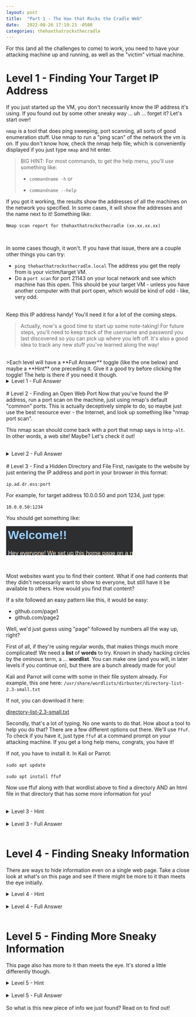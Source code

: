```yaml
---
layout: post
title:  "Part 1 - The Hax that Rocks the Cradle Web"
date:   2022-08-26 17:19:23 -0500
categories: thehaxthatrocksthecradle
---
```


For this (and all the challenges to come) to work, you need to have your attacking machine up and running, as well as the "victim" virtual machine.

# Level 1 - Finding Your Target IP Address
If you just started up the VM, you don't necessarily know the IP address it's using. 
If you found out by some other sneaky way ... uh ... forget it? Let's start over!

`nmap` is a tool that does ping sweeping, port scanning, all sorts of good enumeration stuff.
Use nmap to run a "ping scan" of the network the vm is on. If you don't know how, check the nmap help file, which is conveniently displayed if you just type `nmap` and hit enter. 

>BIG HINT: For most commands, to get the help menu, you'll use something like:
>
>- `commandname -h` or
>
>- `commandname --help`

If you got it working, the results show the addresses of all the machines on the network you specified. In some cases, it will show the addresses and the name next to it! Something like:

`Nmap scan report for thehaxthatrocksthecradle (xx.xx.xx.xx)`

<br>

In some cases though, it won't. If you have that issue, there are a couple other things you can try:
- `ping thehaxthatrocksthecradle.local`
	The address you get the reply from is your victim/target VM.
- Do a `port scan` for port 21143 on your local network and see which machine has this open. This should be your target VM - unless you have another computer with that port open, which would be kind of odd - like, very odd.

<br>
Keep this IP address handy! You'll need it for a lot of the coming steps.

>Actually, now's a good time to start up some note-taking! For future steps, you'll need to keep track of the username and password you last discovered so you can pick up where you left off. It's also a good idea to track any new stuff you've learned along the way!

<br>
>Each level will have a **Full Answer** toggle (like the one below) and maybe a **Hint** one preceding it. Give it a good try before clicking the toggle! The help is there if you need it though.

<details>
<summary>Level 1 - Full Answer</summary>
<br>
<span style="color:MediumSeaGreen">
If your IP address scheme for your network is 192.168.0.xxx, your nmap ping scan would be: <br>
<code>nmap -sn 192.168.0.-</code> 
<br>(the dash tells nmap "Fill this in with all possible values")
<br>
</span>

</details>

<br>
# Level 2 - Finding an Open Web Port
Now that you've found the IP address, run a port scan on the machine, just using nmap's default "common" ports. This is actually deceptively simple to do, so maybe just use the best resource ever - the Internet, and look up something like "nmap port scan".

This nmap scan should come back with a port that nmap says is `http-alt`. In other words, a web site! Maybe? Let's check it out!


<br>
<details>
<summary>Level 2 - Full Answer</summary>
<br>
<span style="color:MediumSeaGreen">
<code>nmap your.target.ip.address</code> <br>
For example, if your target IP is 10.0.0.50, your command would be:<br>
<code>nmap 10.0.0.50</code> 
<br>
You should see something a lot like:<br>
<image src="/images/initial_nmap.png"></image>
<br>
</span>

</details>
<br>
# Level 3 - Find a Hidden Directory and File
First, navigate to the website by just entering the IP address and port in your browser in this format:

`ip.ad.dr.ess:port`

For example, for target address 10.0.0.50 and port 1234, just type:

`10.0.0.50:1234`

You should get something like:


![screen](/images/site_initial_page.png)

<br>


Most websites want you to find their content. What if one had contents that they didn't necessarily want to show to everyone, but still have it be available to others. How would you find that content?

If a site followed an easy pattern like this, it would be easy:
* github.com/page1
* github.com/page2

Well, we'd just guess using "page" followed by numbers all the way up, right?

First of all, if they're using regular words, that makes things much more complicated! We need a **list** of **words** to try. Known in shady hacking circles by the ominous term, a ... **wordlist**. You can make one (and you will, in later levels if you continue on), but there are a bunch already made for you!

Kali and Parrot will come with some in their file system already. For example, this one here:
`/usr/share/wordlists/dirbuster/directory-list-2.3-small.txt`

If not, you can download it here:

[directory-list-2.3-small.txt](https://raw.githubusercontent.com/danielmiessler/SecLists/master/Discovery/Web-Content/directory-list-2.3-small.txt)

Secondly, that's a lot of typing. No one wants to do that. How about a tool to help you do that? There are a few different options out there. We'll use `ffuf`.
To check if you have it, just type `ffuf` at a command prompt on your attacking machine.
If you get a long help menu, congrats, you have it!

If not, you have to install it. In Kali or Parrot:

`sudo apt update`

`sudo apt install ffuf`


Now use ffuf along with that wordlist above to find a directory AND an html file in that directory that has some more information for you!

<br>
<details>
<summary>Level 3 - Hint</summary>

<br>
<span style="color:DodgerBlue">
Check out ffuf's help menu (get used to doing this for all sorts of commands!)
Specifically, look for how to specify your <b>wordlist file path</b>, <b>target URL</b>, how to search <b>recursively</b>, how to scan for a specific <b>extension</b>, and maybe <b>ignore wordlist comments</b>, since our wordlist has comments at the beginning.
<br>
<br>
The directory and file we're looking for both have hacking/security related names, btw. You'll find others, but can disregard them for now.
<br>
<br>
</span>
</details>
<br>
<details>
<summary>Level 3 - Full Answer</summary>
<br>
<span style="color:MediumSeaGreen">
Let's combine all the requirements mentioned in the hint based on ffuf's help file. When dealing with new commands, I like to do this on multiple lines, to help visually understand it better, and track my progress. Then I mush it all together:<br>
<br>
<code>ffuf</code> - our command<br>
<code>-w /usr/share/wordlists/dirbuster/directory-list-2.3-small.txt</code>  - the wordlist (adjust if yours is somewhere else)<br>
<code>-u http://target.ip.add.ress:8000/FUZZ</code>  - our target URL, followed by FUZZ where we want ffuf to fill in the gaps<br>
<code>-recursion </code> - to search recursively (this can extend scan times significantly, so be careful with this when scanning using large lists)<br>
<code>-e .html </code> - since we're looking for an html file<br>
<code>-ic</code>  - ignore wordlist comments just to make results cleaner<br>
Some options I like to throw in as well:<br>
<code>-c</code>  - colorize output<br>
<code>-v</code>  - verbose output<br>
<br>
Put it all together and you get:
<code>ffuf -w /usr/share/wordlists/dirbuster/directory-list-2.3-small.txt -u http://192.168.254.175:8000/FUZZ -recursion -e .html -ic -c -v</code> 
<br>
You should see:<br>
<image src="/images/ffuf1.png"></image>
<br>
... and scroll down in the results to find ... <br>
<image src="/images/ffuf2.png"></image>
<br>
</span>

</details>
<br>

# Level 4 - Finding Sneaky Information
There are ways to hide information even on a single web page. Take a close look at what's on this page and see if there might be more to it than meets the eye initially.

<details>
<summary>Level 4 - Hint</summary>

<br>
<span style="color:DodgerBlue">
Do you see how the page says:<br>
<b>This concealment will certainly <i>highlight</i> their weaknesses.</b>
<br>
<br>
</span>
</details>
<br>
<details>
<summary>Level 4 - Full Answer</summary>
<br>
<span style="color:MediumSeaGreen">
Highlight everything on the page!<br>
You can do this by clicking/dragging, or pressing CTRL+a to Select All<br>
This was just a matter of text being the same color as the background. Simple, but this trick is used sometimes to hide text on pages. Why? Sometimes for SEO (Search Engine Optimization), sometimes by shady characters wanting to hide links on pages they gained illicit access to.
</span>
</details>
<br>

# Level 5 - Finding More Sneaky Information
This page also has more to it than meets the eye. It's stored a little differently though.

<details>
<summary>Level 5 - Hint</summary>

<br>
<span style="color:DodgerBlue">
The HTML used for web pages may have more information in the source file than you see when you get to it on a browser. There are different reasons for this - for one, it's kind of messy looking to the casual web user. Two, maybe the developers want to be able to leave <b>HTML comments</b> in the page to kind of leave notes to themselves or each other? Hmm...<br>
<br>
</span>
</details>
<br>
<details>
<summary>Level 5 - Full Answer</summary>
<br>
<span style="color:MediumSeaGreen">
The method for viewing HTML source code might differ for your browser.<br>
<ul>
Right click > View Page Source<br>
Right click > Developer Tools > View Page Source<br>
CTRL+u<br>
</ul>
Something along those lines should work for you.
Check the source of the page and you should see something like:<br>
<code>
&lt;!--<br>
FTP<br>
user:lordnikon<br>
pass:gotanewputer<br>
--&gt;
</code>
</span>
</details>
<br>
So what is this new piece of info we just found? Read on to find out!